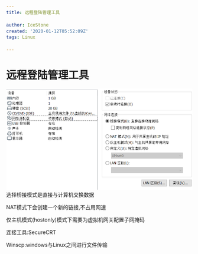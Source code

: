 ```yaml
---
title: 远程登陆管理工具

author: IceStone
created: '2020-01-12T05:52:09Z'
tags: Linux

---
```


# 远程登陆管理工具

![](images/5eea104a-1ff2-4e40-a2b3-9a87f48dbdc4.png)选择桥接模式是直接与计算机交换数据


NAT模式下会创建一个新的链接,不占用网速

仅主机模式(hostonly)模式下需要为虚拟机网关配置子网掩码

 

连接工具:SecureCRT

Winscp:windows与Linux之间进行文件传输

